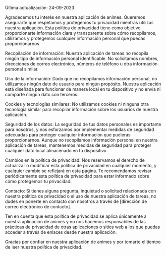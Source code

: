 Última actualización: 24-09-2023

Agradecemos tu interés en nuestra aplicación de animes. Queremos asegurarte que respetamos y
protegemos tu privacidad mientras utilizas nuestra aplicación. Esta política de privacidad tiene como
objetivo proporcionarte información clara y transparente sobre cómo recopilamos, utilizamos y
protegemos cualquier información personal que puedas proporcionarnos.

Recopilación de información:
Nuestra aplicación de tareas no recopila ningún tipo de información personal identificable. No
solicitamos nombres, direcciones de correo electrónico, números de teléfono u otra información
personal similar.

Uso de la información:
Dado que no recopilamos información personal, no utilizamos ningún dato de usuario para ningún
propósito. Nuestra aplicación está diseñada para funcionar de manera local en tu dispositivo y no envía
ni comparte ningún dato con terceros.

Cookies y tecnologías similares:
No utilizamos cookies ni ninguna otra tecnología similar para recopilar información sobre los usuarios
de nuestra aplicación.

Seguridad de los datos:
La seguridad de tus datos personales es importante para nosotros, y nos esforzamos por implementar
medidas de seguridad adecuadas para proteger cualquier información que pudieras proporcionarnos.
Aunque no recopilamos información personal en nuestra aplicación de tareas, mantenemos medidas de
seguridad para proteger cualquier dato local almacenado en tu dispositivo.

Cambios en la política de privacidad:
Nos reservamos el derecho de actualizar o modificar esta política de privacidad en cualquier momento,
y cualquier cambio se reflejará en esta página. Te recomendamos revisar periódicamente esta política
de privacidad para estar informado sobre cómo protegemos tu privacidad.

Contacto:
Si tienes alguna pregunta, inquietud o solicitud relacionada con nuestra política de privacidad o el uso
de nuestra aplicación de tareas, no dudes en ponerte en contacto con nosotros a través de [dirección de
correo electrónico de contacto].

Ten en cuenta que esta política de privacidad se aplica únicamente a nuestra aplicación de animes y no
nos hacemos responsables de las prácticas de privacidad de otras aplicaciones o sitios web a los que
puedas acceder a través de enlaces desde nuestra aplicación.

Gracias por confiar en nuestra aplicación de animes y por tomarte el tiempo de leer nuestra política de
privacidad.
